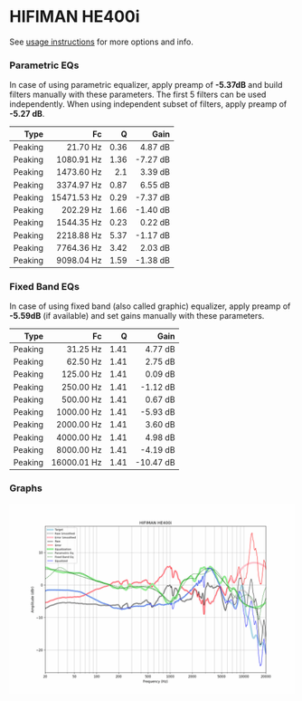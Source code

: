 # HIFIMAN HE400i
See [usage instructions](https://github.com/jaakkopasanen/AutoEq#usage) for more options and info.

### Parametric EQs
In case of using parametric equalizer, apply preamp of **-5.37dB** and build filters manually
with these parameters. The first 5 filters can be used independently.
When using independent subset of filters, apply preamp of **-5.27 dB**.

| Type    | Fc          |    Q | Gain     |
|--------:|------------:|-----:|---------:|
| Peaking | 21.70 Hz    | 0.36 | 4.87 dB  |
| Peaking | 1080.91 Hz  | 1.36 | -7.27 dB |
| Peaking | 1473.60 Hz  | 2.1  | 3.39 dB  |
| Peaking | 3374.97 Hz  | 0.87 | 6.55 dB  |
| Peaking | 15471.53 Hz | 0.29 | -7.37 dB |
| Peaking | 202.29 Hz   | 1.66 | -1.40 dB |
| Peaking | 1544.35 Hz  | 0.23 | 0.22 dB  |
| Peaking | 2218.88 Hz  | 5.37 | -1.17 dB |
| Peaking | 7764.36 Hz  | 3.42 | 2.03 dB  |
| Peaking | 9098.04 Hz  | 1.59 | -1.38 dB |

### Fixed Band EQs
In case of using fixed band (also called graphic) equalizer, apply preamp of **-5.59dB**
(if available) and set gains manually with these parameters.

| Type    | Fc          |    Q | Gain      |
|--------:|------------:|-----:|----------:|
| Peaking | 31.25 Hz    | 1.41 | 4.77 dB   |
| Peaking | 62.50 Hz    | 1.41 | 2.75 dB   |
| Peaking | 125.00 Hz   | 1.41 | 0.09 dB   |
| Peaking | 250.00 Hz   | 1.41 | -1.12 dB  |
| Peaking | 500.00 Hz   | 1.41 | 0.67 dB   |
| Peaking | 1000.00 Hz  | 1.41 | -5.93 dB  |
| Peaking | 2000.00 Hz  | 1.41 | 3.60 dB   |
| Peaking | 4000.00 Hz  | 1.41 | 4.98 dB   |
| Peaking | 8000.00 Hz  | 1.41 | -4.19 dB  |
| Peaking | 16000.01 Hz | 1.41 | -10.47 dB |

### Graphs
![](./HIFIMAN%20HE400i.png)